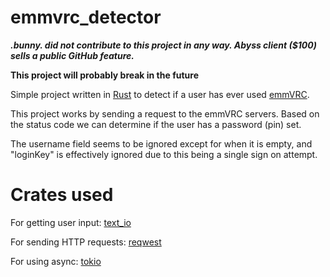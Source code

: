 # emmvrc_detector

***.bunny. did not contribute to this project in any way. Abyss client ($100) sells a public GitHub feature.***

**This project will probably break in the future**

Simple project written in [Rust](https://www.rust-lang.org/) to detect if a user has ever used [emmVRC](https://thetrueyoshifan.com/emmvrc.php).

This project works by sending a request to the emmVRC servers. 
Based on the status code we can determine if the user has a password (pin) set.

The username field seems to be ignored except for when it is empty, and "loginKey" is effectively ignored due to this being a single sign on attempt.

# Crates used

For getting user input: [text_io](https://crates.io/crates/text_io)

For sending HTTP requests: [reqwest](https://crates.io/crates/reqwest)

For using async: [tokio](https://crates.io/crates/tokio)
